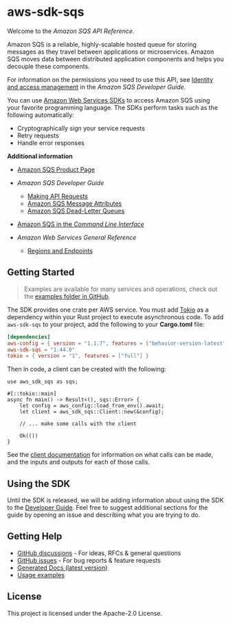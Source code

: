# aws-sdk-sqs

Welcome to the _Amazon SQS API Reference_.

Amazon SQS is a reliable, highly-scalable hosted queue for storing messages as they travel between applications or microservices. Amazon SQS moves data between distributed application components and helps you decouple these components.

For information on the permissions you need to use this API, see [Identity and access management](https://docs.aws.amazon.com/AWSSimpleQueueService/latest/SQSDeveloperGuide/sqs-authentication-and-access-control.html) in the _Amazon SQS Developer Guide._

You can use [Amazon Web Services SDKs](http://aws.amazon.com/tools/#sdk) to access Amazon SQS using your favorite programming language. The SDKs perform tasks such as the following automatically:
  - Cryptographically sign your service requests
  - Retry requests
  - Handle error responses

__Additional information__
  - [Amazon SQS Product Page](http://aws.amazon.com/sqs/)
  - _Amazon SQS Developer Guide_
    - [Making API Requests](https://docs.aws.amazon.com/AWSSimpleQueueService/latest/SQSDeveloperGuide/sqs-making-api-requests.html)
    - [Amazon SQS Message Attributes](https://docs.aws.amazon.com/AWSSimpleQueueService/latest/SQSDeveloperGuide/sqs-message-metadata.html#sqs-message-attributes)
    - [Amazon SQS Dead-Letter Queues](https://docs.aws.amazon.com/AWSSimpleQueueService/latest/SQSDeveloperGuide/sqs-dead-letter-queues.html)

  - [Amazon SQS in the _Command Line Interface_](http://docs.aws.amazon.com/cli/latest/reference/sqs/index.html)
  - _Amazon Web Services General Reference_
    - [Regions and Endpoints](https://docs.aws.amazon.com/general/latest/gr/rande.html#sqs_region)

## Getting Started

> Examples are available for many services and operations, check out the
> [examples folder in GitHub](https://github.com/awslabs/aws-sdk-rust/tree/main/examples).

The SDK provides one crate per AWS service. You must add [Tokio](https://crates.io/crates/tokio)
as a dependency within your Rust project to execute asynchronous code. To add `aws-sdk-sqs` to
your project, add the following to your **Cargo.toml** file:

```toml
[dependencies]
aws-config = { version = "1.1.7", features = ["behavior-version-latest"] }
aws-sdk-sqs = "1.44.0"
tokio = { version = "1", features = ["full"] }
```

Then in code, a client can be created with the following:

```rust,no_run
use aws_sdk_sqs as sqs;

#[::tokio::main]
async fn main() -> Result<(), sqs::Error> {
    let config = aws_config::load_from_env().await;
    let client = aws_sdk_sqs::Client::new(&config);

    // ... make some calls with the client

    Ok(())
}
```

See the [client documentation](https://docs.rs/aws-sdk-sqs/latest/aws_sdk_sqs/client/struct.Client.html)
for information on what calls can be made, and the inputs and outputs for each of those calls.

## Using the SDK

Until the SDK is released, we will be adding information about using the SDK to the
[Developer Guide](https://docs.aws.amazon.com/sdk-for-rust/latest/dg/welcome.html). Feel free to suggest
additional sections for the guide by opening an issue and describing what you are trying to do.

## Getting Help

* [GitHub discussions](https://github.com/awslabs/aws-sdk-rust/discussions) - For ideas, RFCs & general questions
* [GitHub issues](https://github.com/awslabs/aws-sdk-rust/issues/new/choose) - For bug reports & feature requests
* [Generated Docs (latest version)](https://awslabs.github.io/aws-sdk-rust/)
* [Usage examples](https://github.com/awslabs/aws-sdk-rust/tree/main/examples)

## License

This project is licensed under the Apache-2.0 License.

